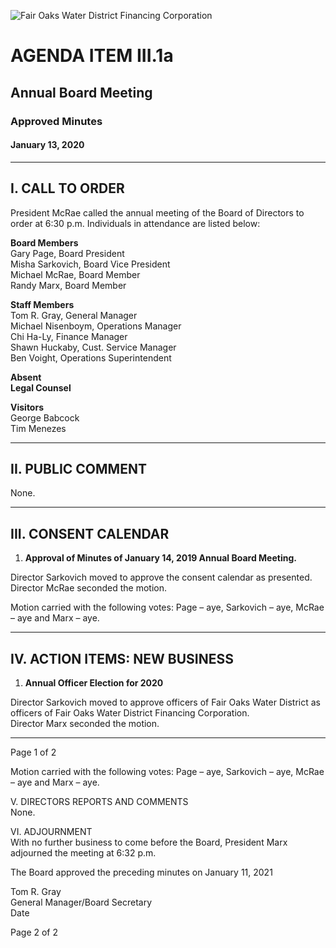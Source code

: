 <!-- Page 1 -->
![Fair Oaks Water District Financing Corporation](https://via.placeholder.com/768x993.png?text=Fair+Oaks+Water+District+Financing+Corporation)

# AGENDA ITEM III.1a
## Annual Board Meeting
### Approved Minutes
#### January 13, 2020

---

## I. CALL TO ORDER

President McRae called the annual meeting of the Board of Directors to order at 6:30 p.m. Individuals in attendance are listed below:

**Board Members**  
Gary Page, Board President  
Misha Sarkovich, Board Vice President  
Michael McRae, Board Member  
Randy Marx, Board Member  

**Staff Members**  
Tom R. Gray, General Manager  
Michael Nisenboym, Operations Manager  
Chi Ha-Ly, Finance Manager  
Shawn Huckaby, Cust. Service Manager  
Ben Voight, Operations Superintendent  

**Absent**  
**Legal Counsel**  

**Visitors**  
George Babcock  
Tim Menezes  

---

## II. PUBLIC COMMENT
None.

---

## III. CONSENT CALENDAR

1. **Approval of Minutes of January 14, 2019 Annual Board Meeting.**

Director Sarkovich moved to approve the consent calendar as presented.  
Director McRae seconded the motion.  

Motion carried with the following votes: Page – aye, Sarkovich – aye, McRae – aye and Marx – aye.

---

## IV. ACTION ITEMS: NEW BUSINESS

1. **Annual Officer Election for 2020**

Director Sarkovich moved to approve officers of Fair Oaks Water District as officers of Fair Oaks Water District Financing Corporation.  
Director Marx seconded the motion.  

---

Page 1 of 2
<!-- Page 2 -->
Motion carried with the following votes: Page – aye, Sarkovich – aye, McRae – aye and Marx – aye.

V. DIRECTORS REPORTS AND COMMENTS  
None.

VI. ADJOURNMENT  
With no further business to come before the Board, President Marx adjourned the meeting at 6:32 p.m.

The Board approved the preceding minutes on January 11, 2021

Tom R. Gray  
General Manager/Board Secretary  
Date  

Page 2 of 2

